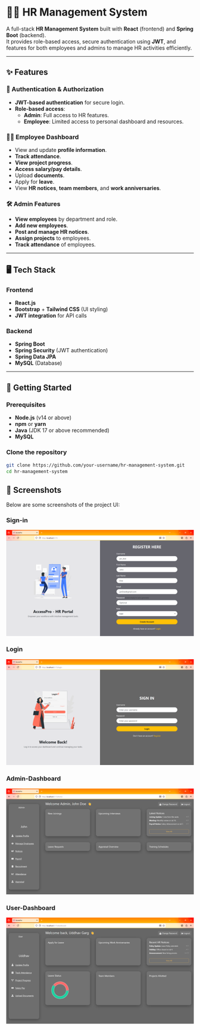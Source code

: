 # 🧑‍💼 HR Management System  

A full-stack **HR Management System** built with **React** (frontend) and **Spring Boot** (backend).  
It provides role-based access, secure authentication using **JWT**, and features for both employees and admins to manage HR activities efficiently.

---

## ✨ Features

### 🔐 Authentication & Authorization  
- **JWT-based authentication** for secure login.  
- **Role-based access**:
  - **Admin**: Full access to HR features.  
  - **Employee**: Limited access to personal dashboard and resources.  

### 👩‍💻 Employee Dashboard  
- View and update **profile information**.  
- **Track attendance**.  
- **View project progress**.  
- **Access salary/pay details**.  
- Upload **documents**.  
- Apply for **leave**.  
- View **HR notices**, **team members**, and **work anniversaries**.  

### 🛠️ Admin Features  
- **View employees** by department and role.  
- **Add new employees**.  
- **Post and manage HR notices**.  
- **Assign projects** to employees.  
- **Track attendance** of employees.  

---

## 🖥️ Tech Stack  

### Frontend  
- **React.js**  
- **Bootstrap** + **Tailwind CSS** (UI styling)  
- **JWT integration** for API calls  

### Backend  
- **Spring Boot**  
- **Spring Security** (JWT authentication)  
- **Spring Data JPA**  
- **MySQL** (Database)  

---

## 🚀 Getting Started  

### Prerequisites  
- **Node.js** (v14 or above)  
- **npm** or **yarn**  
- **Java** (JDK 17 or above recommended)  
- **MySQL**  

### Clone the repository  
```bash
git clone https://github.com/your-username/hr-management-system.git
cd hr-management-system
```

## 📸 Screenshots  

Below are some screenshots of the project UI:  

### Sign-in
![sign](screenshots/sign.png)

### Login
![login](screenshots/login.png)

### Admin-Dashboard
![admin](screenshots/admin.png)

### User-Dashboard
![user](screenshots/user.png)

